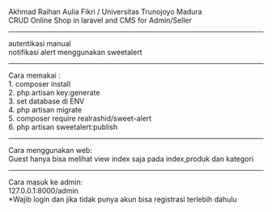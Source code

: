 Akhmad Raihan Aulia Fikri  /  Universitas Trunojoyo Madura<br>
CRUD Online Shop in laravel and CMS for Admin/Seller
<br><hr>
autentikasi manual<br>
notifikasi alert menggunakan sweetalert

<hr>
Cara memakai :<br>
1. composer install<br>
2. php artisan key:generate<br>
3. set database di ENV<br>
4. php artisan migrate<br>
5. composer require realrashid/sweet-alert<br>
6. php artisan sweetalert:publish <br>
<hr>
Cara menggunakan web:<br>
Guest hanya bisa melihat view index saja pada index,produk dan kategori
<hr>
Cara masuk ke admin:<br>
127.0.0.1:8000/admin
<br>*Wajib login dan jika tidak punya akun bisa registrasi terlebih dahulu
